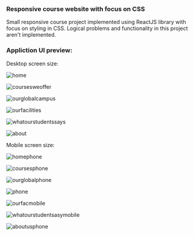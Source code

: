 ### Responsive course website with focus on CSS

Small responsive course project implemented using ReactJS library with focus on styling in CSS. Logical problems and functionality in this project aren't implemented.

### Appliction UI preview:

Desktop screen size:

![home](https://user-images.githubusercontent.com/76042091/236644137-35905aa2-0b29-4a0b-8f2f-bb84338fc04d.jpg)

![coursesweoffer](https://user-images.githubusercontent.com/76042091/236644138-0d7be3af-e242-4c93-bb41-b385a715f8a3.jpg)

![ourglobalcampus](https://user-images.githubusercontent.com/76042091/236644142-7a00862b-00f3-4603-9099-0d6f840f56ce.jpg)

![ourfacilities](https://user-images.githubusercontent.com/76042091/236644144-c6f43f1c-5242-43a1-b69c-0cfd71764ec6.jpg)

![whatourstudentssays](https://user-images.githubusercontent.com/76042091/236644145-6357c7d3-0cd6-40e8-8d94-fd3bee4cd62d.jpg)

![about](https://user-images.githubusercontent.com/76042091/236644146-ecbff506-138a-42a1-95e9-bd52b3e78298.jpg)

Mobile screen size:

![homephone](https://user-images.githubusercontent.com/76042091/236644147-8169579c-5432-4f20-8369-946d5d6f066d.jpg)

![coursesphone](https://user-images.githubusercontent.com/76042091/236644148-3add59ac-4b7a-4281-881b-a64e46024fbf.jpg)

![ourglobalphone](https://user-images.githubusercontent.com/76042091/236644149-6536d0a6-9d73-4a94-94fb-bc945c113432.jpg)

![phone](https://user-images.githubusercontent.com/76042091/236644150-6f8b075c-f2a9-4a3b-a90d-b85145a16edf.jpg)

![ourfacmobile](https://user-images.githubusercontent.com/76042091/236644152-f7e32338-019b-40c0-abce-6539eed6376a.jpg)

![whatourstudentsasymobile](https://user-images.githubusercontent.com/76042091/236644153-d1ddc403-0187-489f-a879-3eecc44ad9c7.jpg)

![aboutusphone](https://user-images.githubusercontent.com/76042091/236644134-0c96ff04-53d9-4ea1-9d1a-da60cf0977fc.jpg)
